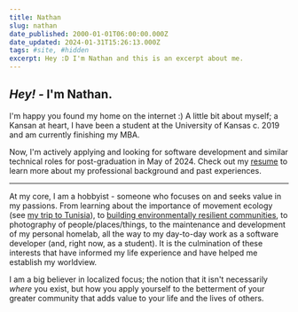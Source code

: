 ```yaml
---
title: Nathan
slug: nathan
date_published: 2000-01-01T06:00:00.000Z
date_updated: 2024-01-31T15:26:13.000Z
tags: #site, #hidden
excerpt: Hey :D I'm Nathan and this is an excerpt about me.
---
```


## *Hey! -* I'm Nathan.

I'm happy you found my home on the internet :) A little bit about myself; a Kansan at heart, I have been a student at the University of Kansas c. 2019 and am currently finishing my MBA. 

Now, I'm actively applying and looking for software development and similar technical roles for post-graduation in May of 2024. Check out my [resume](__GHOST_URL__/resume) to learn more about my professional background and past experiences.

---

At my core, I am a hobbyist - someone who focuses on and seeks value in my passions. From learning about the importance of movement ecology (see [my trip to Tunisia](__GHOST_URL__/tunisias-arid-ecosystems/)), to [building environmentally resilient communities](__GHOST_URL__/seeds-leadership-2022/), to photography of people/places/things, to the maintenance and development of my personal homelab, all the way to my day-to-day work as a software developer (and, right now, as a student). It is the culmination of these interests that have informed my life experience and have helped me establish my worldview.

I am a big believer in localized focus; the notion that it isn't necessarily *where* you exist, but how you apply yourself to the betterment of your greater community that adds value to your life and the lives of others.
